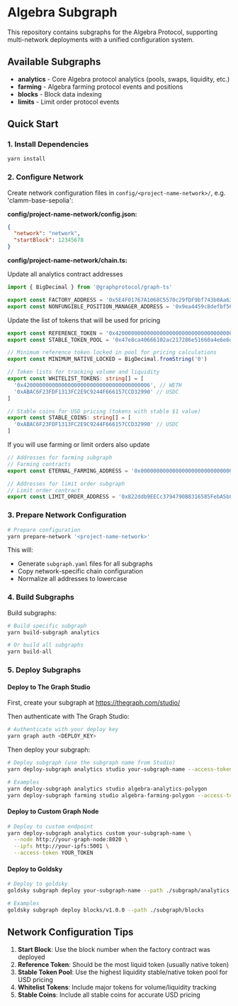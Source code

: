 # Algebra Subgraph

This repository contains subgraphs for the Algebra Protocol, supporting multi-network deployments with a unified configuration system.

## Available Subgraphs

- **analytics** - Core Algebra protocol analytics (pools, swaps, liquidity, etc.)
- **farming** - Algebra farming protocol events and positions
- **blocks** - Block data indexing
- **limits** - Limit order protocol events

## Quick Start

### 1. Install Dependencies

```bash
yarn install
```

### 2. Configure Network

Create network configuration files in `config/<project-name-network>/`, e.g. 'clamm-base-sepolia':

**config/project-name-network/config.json:**
```json
{
  "network": "network",
  "startBlock": 12345678
}
```

**config/project-name-network/chain.ts:**

Update all analytics contract addresses 
```typescript
import { BigDecimal } from '@graphprotocol/graph-ts'

export const FACTORY_ADDRESS = '0x5E4F01767A1068C5570c29fDF9bf743b0Aa637d7'
export const NONFUNGIBLE_POSITION_MANAGER_ADDRESS = '0x9ea4459c8defbf561495d95414b9cf1e2242a3e2'
```

Update the list of tokens that will be used for pricing
```typescript
export const REFERENCE_TOKEN = '0x4200000000000000000000000000000000000006' // Wrapped ETH
export const STABLE_TOKEN_POOL = '0x47e8ca40666102ac217286e51660a4e6e6d7f9a3' // USDC/WETH pool

// Minimum reference token locked in pool for pricing calculations
export const MINIMUM_NATIVE_LOCKED = BigDecimal.fromString('0')

// Token lists for tracking volume and liquidity
export const WHITELIST_TOKENS: string[] = [
  '0x4200000000000000000000000000000000000006', // WETH
  '0xABAC6F23FDF1313FC2E9C9244F666157CCD32990' // USDC
]

// Stable coins for USD pricing (tokens with stable $1 value)
export const STABLE_COINS: string[] = [
  '0xABAC6F23FDF1313FC2E9C9244F666157CCD32990' // USDC
]
```

If you will use farming or limit orders also update
```typescript
// Addresses for farming subgraph
// Farming contracts
export const ETERNAL_FARMING_ADDRESS = '0x0000000000000000000000000000000000000000'  

// Addresses for limit order subgraph
// Limit order contract
export const LIMIT_ORDER_ADDRESS = '0x822ddb9EECc3794790B8316585FebA5b8F7C7507'
```

### 3. Prepare Network Configuration

```bash
# Prepare configuration
yarn prepare-network '<project-name-network>'
```

This will:
- Generate `subgraph.yaml` files for all subgraphs
- Copy network-specific chain configuration
- Normalize all addresses to lowercase

### 4. Build Subgraphs

Build subgraphs:
```bash
# Build specific subgraph
yarn build-subgraph analytics

# Or build all subgraphs
yarn build-all
```

### 5. Deploy Subgraphs

#### Deploy to The Graph Studio

First, create your subgraph at https://thegraph.com/studio/

Then authenticate with The Graph Studio:
```bash
# Authenticate with your deploy key
yarn graph auth <DEPLOY_KEY>
```

Then deploy your subgraph:
```bash
# Deploy subgraph (use the subgraph name from Studio)
yarn deploy-subgraph analytics studio your-subgraph-name --access-token YOUR_ACCESS_TOKEN

# Examples
yarn deploy-subgraph analytics studio algebra-analytics-polygon
yarn deploy-subgraph farming studio algebra-farming-polygon --access-token YOUR_TOKEN
```

#### Deploy to Custom Graph Node

```bash
# Deploy to custom endpoint
yarn deploy-subgraph analytics custom your-subgraph-name \
  --node http://your-graph-node:8020 \
  --ipfs http://your-ipfs:5001 \
  --access-token YOUR_TOKEN
```

#### Deploy to Goldsky

```bash
# Deploy to goldsky
goldsky subgraph deploy your-subgraph-name --path ./subgraph/analytics

# Examples
goldsky subgraph deploy blocks/v1.0.0 --path ./subgraph/blocks
```

## Network Configuration Tips

1. **Start Block**: Use the block number when the factory contract was deployed
2. **Reference Token**: Should be the most liquid token (usually native token)
3. **Stable Token Pool**: Use the highest liquidity stable/native token pool for USD pricing
4. **Whitelist Tokens**: Include major tokens for volume/liquidity tracking
5. **Stable Coins**: Include all stable coins for accurate USD pricing